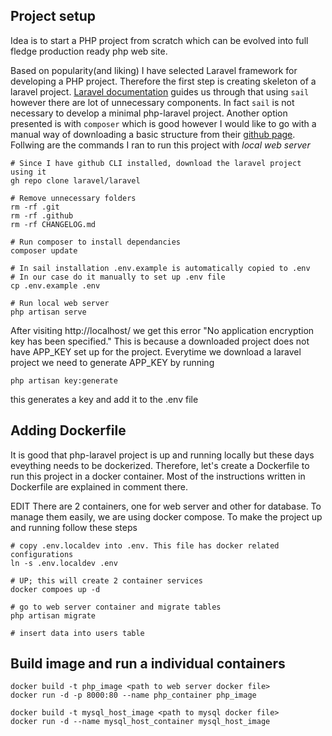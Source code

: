 ## Project setup

Idea is to start a PHP project from scratch which can be evolved into full fledge production ready php web site.

Based on popularity(and liking) I have selected Laravel framework for developing a PHP project. Therefore the first step is creating skeleton of a laravel project. 
[Laravel documentation](https://laravel.com/docs/4.2/installation) guides us through that using `sail` however there are lot of unnecessary components. In fact `sail` is not necessary to develop a minimal php-laravel project. Another option presented is with `composer` which is good however I would like to go with a manual way of downloading a basic structure from their [github page](https://github.com/laravel/laravel). Follwing are the commands I ran to run this project with *local web server*
```
# Since I have github CLI installed, download the laravel project using it
gh repo clone laravel/laravel

# Remove unnecessary folders
rm -rf .git
rm -rf .github
rm -rf CHANGELOG.md

# Run composer to install dependancies
composer update

# In sail installation .env.example is automatically copied to .env
# In our case do it manually to set up .env file
cp .env.example .env

# Run local web server 
php artisan serve
```

After visiting http://localhost/ we get this error "No application encryption key has been specified." This is because a downloaded project does not have APP_KEY set up for the project. Everytime we download a laravel project we need to generate APP_KEY by running 
```
php artisan key:generate
```
this generates a key and add it to the .env file

## Adding Dockerfile

It is good that php-laravel project is up and running locally but these days eveything needs to be dockerized. Therefore, let's create a Dockerfile to run this project in a docker container.
Most of the instructions written in Dockerfile are explained in comment there.

EDIT
There are 2 containers, one for web server and other for database. To manage them easily, we are using docker compose.
To make the project up and running follow these steps 
```
# copy .env.localdev into .env. This file has docker related configurations
ln -s .env.localdev .env

# UP; this will create 2 container services 
docker compoes up -d

# go to web server container and migrate tables
php artisan migrate

# insert data into users table
```

## Build image and run a individual containers
```
docker build -t php_image <path to web server docker file>
docker run -d -p 8000:80 --name php_container php_image

docker build -t mysql_host_image <path to mysql docker file>
docker run -d --name mysql_host_container mysql_host_image
```



